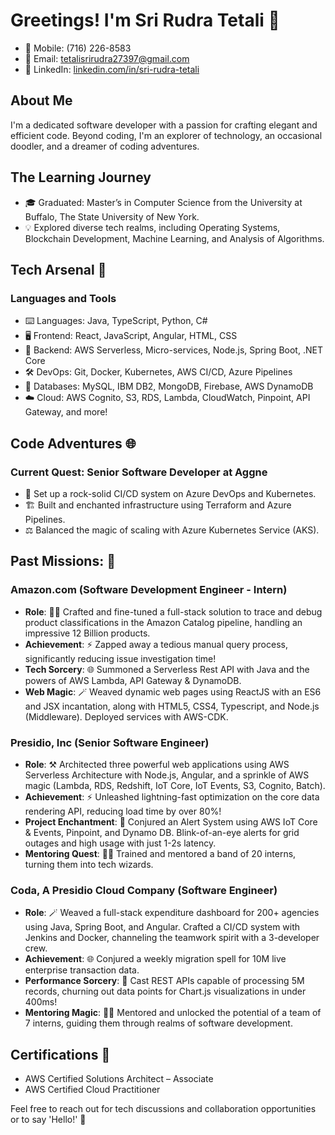 <!--
**srirudratetali273/srirudratetali273** is a ✨ _special_ ✨ repository because its `README.md` (this file) appears on your GitHub profile.

Here are some ideas to get you started:

- 🔭 I’m currently working on ...
- 🌱 I’m currently learning ...
- 👯 I’m looking to collaborate on ...
- 🤔 I’m looking for help with ...
- 💬 Ask me about ...
- 📫 How to reach me: ...
- 😄 Pronouns: ...
- ⚡ Fun fact: ...
-->

# Greetings! I'm Sri Rudra Tetali 🌟

- 📱 Mobile: (716) 226-8583‬
- 📧 Email: tetalisrirudra27397@gmail.com
- 📱 LinkedIn: [linkedin.com/in/sri-rudra-tetali](https://linkedin.com/in/sri-rudra-tetali)

## About Me

I'm a dedicated software developer with a passion for crafting elegant and efficient code. Beyond coding, I'm an explorer of technology, an occasional doodler, and a dreamer of coding adventures.

## The Learning Journey

- 🎓 Graduated: Master’s in Computer Science from the University at Buffalo, The State University of New York.
- 💡 Explored diverse tech realms, including Operating Systems, Blockchain Development, Machine Learning, and Analysis of Algorithms.

## Tech Arsenal 🚀

### Languages and Tools

- ⌨️ Languages: Java, TypeScript, Python, C#
- 🖥️ Frontend: React, JavaScript, Angular, HTML, CSS
- 📡 Backend: AWS Serverless, Micro-services, Node.js, Spring Boot, .NET Core
- 🛠️ DevOps: Git, Docker, Kubernetes, AWS CI/CD, Azure Pipelines
- 💾 Databases: MySQL, IBM DB2, MongoDB, Firebase, AWS DynamoDB
- ☁️ Cloud: AWS Cognito, S3, RDS, Lambda, CloudWatch, Pinpoint, API Gateway, and more!

## Code Adventures 🌐

### Current Quest: Senior Software Developer at Aggne

- 🚢 Set up a rock-solid CI/CD system on Azure DevOps and Kubernetes.
- 🏗️ Built and enchanted infrastructure using Terraform and Azure Pipelines.
- ⚖️ Balanced the magic of scaling with Azure Kubernetes Service (AKS).

## Past Missions: 🚀

### Amazon.com (Software Development Engineer - Intern)
- **Role**: 🧙‍♂️ Crafted and fine-tuned a full-stack solution to trace and debug product classifications in the Amazon Catalog pipeline, handling an impressive 12 Billion products.
- **Achievement**: ⚡ Zapped away a tedious manual query process, significantly reducing issue investigation time!
- **Tech Sorcery**: 🌐 Summoned a Serverless Rest API with Java and the powers of AWS Lambda, API Gateway & DynamoDB.
- **Web Magic**: 🪄 Weaved dynamic web pages using ReactJS with an ES6 and JSX incantation, along with HTML5, CSS4, Typescript, and Node.js (Middleware). Deployed services with AWS-CDK.

### Presidio, Inc (Senior Software Engineer)
- **Role**: ⚒️ Architected three powerful web applications using AWS Serverless Architecture with Node.js, Angular, and a sprinkle of AWS magic (Lambda, RDS, Redshift, IoT Core, IoT Events, S3, Cognito, Batch).
- **Achievement**: ⚡ Unleashed lightning-fast optimization on the core data rendering API, reducing load time by over 80%!
- **Project Enchantment**: 🌟 Conjured an Alert System using AWS IoT Core & Events, Pinpoint, and Dynamo DB. Blink-of-an-eye alerts for grid outages and high usage with just 1-2s latency.
- **Mentoring Quest**: 👨‍🏫 Trained and mentored a band of 20 interns, turning them into tech wizards.

### Coda, A Presidio Cloud Company (Software Engineer)
- **Role**: 🪄 Weaved a full-stack expenditure dashboard for 200+ agencies using Java, Spring Boot, and Angular. Crafted a CI/CD system with Jenkins and Docker, channeling the teamwork spirit with a 3-developer crew.
- **Achievement**: 🌐 Conjured a weekly migration spell for 10M live enterprise transaction data.
- **Performance Sorcery**: 🚀 Cast REST APIs capable of processing 5M records, churning out data points for Chart.js visualizations in under 400ms!
- **Mentoring Magic**: 👨‍🔬 Mentored and unlocked the potential of a team of 7 interns, guiding them through realms of software development.

## Certifications 📜

- AWS Certified Solutions Architect – Associate
- AWS Certified Cloud Practitioner

Feel free to reach out for tech discussions and collaboration opportunities or to say 'Hello!' 🚀

